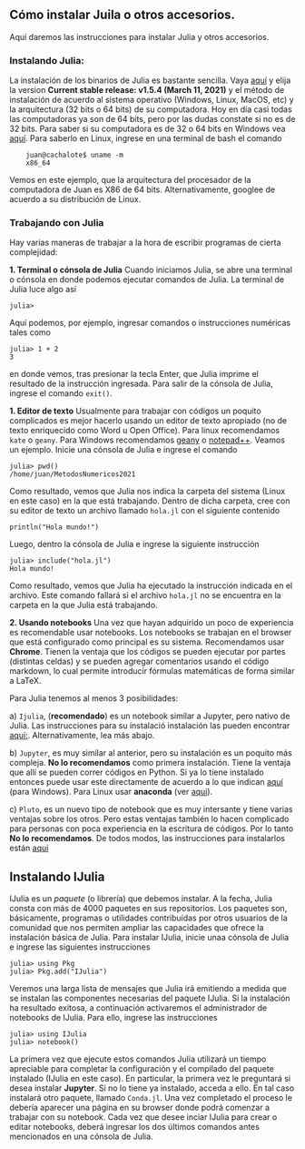 ## Cómo instalar Juila o otros accesorios.

Aqui daremos las instrucciones para instalar Julia y otros accesorios.

### Instalando Julia:

La instalación de los binarios de Julia es bastante sencilla. Vaya [aquí](https://julialang.org/downloads/) y elija la version **Current stable release: v1.5.4 (March 11, 2021)** y el método de instalación de acuerdo al sistema operativo (Windows, Linux, MacOS, etc) y la arquitectura (32 bits o 64 bits) de su computadora. Hoy en día casi todas las computadoras ya son de 64 bits, pero por las dudas constate si no es de 32 bits. Para saber si su computadora es de 32 o 64 bits en Windows vea [aquí](https://support.microsoft.com/es-es/windows/windows-de-32-y-64-bits-preguntas-frecuentes-c6ca9541-8dce-4d48-0415-94a3faa2e13d). Para saberlo en Linux, ingrese en una terminal de bash el comando

        juan@cachalote$ uname -m
        x86_64
        
Vemos en este ejemplo, que la arquitectura del procesador de la computadora de Juan es X86 de 64 bits. Alternativamente, googlee de acuerdo a su distribución de Linux.
        
### Trabajando con Julia

Hay varias maneras de trabajar a la hora de escribir programas de cierta complejidad:
    
**1. Terminal o cónsola de Julia** Cuando iniciamos Julia, se abre una terminal o cónsola en donde podemos ejecutar comandos de Julia. La terminal de Julia luce algo así

    julia>
   
   Aquí podemos, por ejemplo, ingresar comandos o instrucciones numéricas tales como
   
    julia> 1 + 2
    3

   en donde vemos, tras presionar la tecla Enter, que Julia imprime el resultado de la instrucción ingresada. Para salir de la cónsola de Julia, ingrese el comando `exit()`.
    
**1. Editor de texto** Usualmente para trabajar con códigos un poquito complicados es mejor hacerlo usando un editor de texto apropiado (no de texto enriquecido como Word u Open Office). Para linux recomendamos `kate` o `geany`. Para Windows recomendamos [geany](https://www.geany.org/download/nightly-builds/) o [notepad++](https://notepad-plus-plus.org/downloads/v7.9.3/). Veamos un ejemplo. Inicie una cónsola de Julia e ingrese el comando

    julia> pwd()
    /home/juan/MetodosNumericos2021
    
Como resultado, vemos que Julia nos indica la carpeta del sistema (Linux en este caso) en la que está trabajando. Dentro de dicha carpeta, cree con su editor de texto un archivo llamado `hola.jl` con el siguiente contenido

    println("Hola mundo!")
    
Luego, dentro la cónsola de Julia e ingrese la siguiente instrucción
   
    julia> include("hola.jl")
    Hola mundo!
    
Como resultado, vemos que Julia ha ejecutado la instrucción indicada en el archivo. Este comando fallará si el archivo `hola.jl` no se encuentra en la carpeta en la que Julia está trabajando.
    
**2. Usando notebooks** Una vez que hayan adquirido un poco de experiencia es recomendable usar notebooks. 
    Los notebooks se trabajan en el browser que está configurado como principal es su sistema. 
    Recomendamos usar **Chrome**.
    Tienen la ventaja que los códigos se pueden ejecutar por partes (distintas celdas) y se pueden agregar comentarios usando 
    el código markdown, lo cual permite introducir fórmulas matemáticas de forma similar a LaTeX.
    
   Para Julia tenemos al menos 3 posibilidades: 
        
   a) `Ijulia`, (**recomendado**) es un notebook similar a Jupyter, pero nativo de Julia. Las instrucciones para su instalació
        instalación las pueden encontrar [aquí:](https://github.com/JuliaLang/IJulia.jl). Alternativamente, lea más abajo.
        
        
   b) `Jupyter`, es muy similar al anterior, pero su instalación es un poquito más compleja. **No lo recomendamos** como primera instalación. Tiene la ventaja que allí se pueden correr códigos en Python. Si ya lo tiene instalado entonces puede usar este directamente de acuerdo a lo que indican [aquí](https://datatofish.com/add-julia-to-jupyter/) (para Windows). Para Linux usar **anaconda** (ver [aquí](https://anaconda.org/)).
        
   c) `Pluto`, es un nuevo tipo de notebook que es muy intersante y tiene varias ventajas sobre los otros. Pero estas ventajas también lo hacen complicado para personas con poca experiencia en la escritura de códigos. Por lo tanto **No lo recomendamos**. 
   De todos modos, las instrucciones para instalarlos están [aquí](https://github.com/fonsp/Pluto.jl)
   
 ## Instalando IJulia
 
 IJulia es un *paquete* (o librería) que debemos instalar. A la fecha, Julia consta con más de 4000 paquetes en sus repositorios. Los paquetes son, básicamente, programas o utilidades contribuídas por otros usuarios de la comunidad que nos permiten ampliar las capacidades que ofrece la instalación básica de Julia. Para instalar IJulia, inicie unaa cónsola de Julia e ingrese las siguientes instrucciones
 
    julia> using Pkg
    julia> Pkg.add("IJulia")

 Veremos una larga lista de mensajes que Julia irá emitiendo a medida que se instalan las componentes necesarias del paquete IJulia. Si la instalación ha resultado exitosa, a continuación activaremos el administrador de notebooks de IJulia. Para ello, ingrese las instrucciones

    julia> using IJulia
    julia> notebook()
    
La primera vez que ejecute estos comandos Julia utilizará un tiempo apreciable para completar la configuración y el compilado del paquete instalado (IJulia en este caso). En particular, la primera vez le preguntará si desea instalar **Jupyter**. Si no lo tiene ya instalado, acceda a ello. En tal caso instalará otro paquete, llamado `Conda.jl`. 
Una vez completado el proceso le debería aparecer una página en su browser donde podrá comenzar a trabajar con su notebook.
Cada vez que desee inciar IJulia para crear o editar notebooks, deberá ingresar los dos últimos comandos antes mencionados en una cónsola de Julia.
